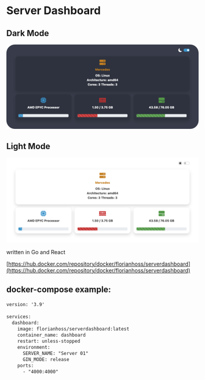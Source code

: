 # Server Dashboard

## Dark Mode

![screenshot](images/screenshot_dark.png)

## Light Mode

![screenshot](images/screenshot_light.png)

written in Go and React

[https://hub.docker.com/repository/docker/florianhoss/serverdashboard](https://hub.docker.com/repository/docker/florianhoss/serverdashboard)

## docker-compose example:

```
version: '3.9'

services:
  dashboard:
    image: florianhoss/serverdashboard:latest
    container_name: dashboard
    restart: unless-stopped
    environment:
      SERVER_NAME: "Server 01"
      GIN_MODE: release
    ports:
      - "4000:4000"
```
